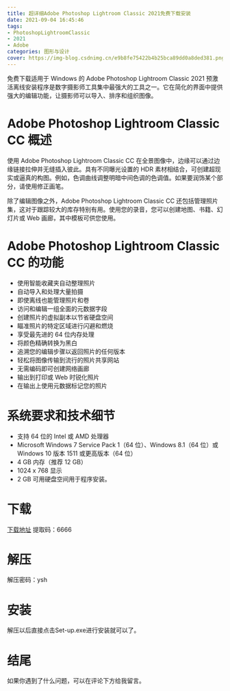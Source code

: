 ```yaml
---
title: 超详细Adobe Photoshop Lightroom Classic 2021免费下载安装
date: 2021-09-04 16:45:46
tags:
- PhotoshopLightroomClassic
- 2021
- Adobe
categories: 图形与设计
cover: https://img-blog.csdnimg.cn/e9b8fe75422b4b25bca89dd0a8ded381.png
---
```


免费下载适用于 Windows 的 Adob​​e Photoshop Lightroom Classic 2021 预激活离线安装程序是数字摄影师工具集中最强大的工具之一。它在简化的界面中提供强大的编辑功能，让摄影师可以导入、排序和组织图像。

# Adobe Photoshop Lightroom Classic CC 概述
使用 Adob​​e Photoshop Lightroom Classic CC 在全景图像中，边缘可以通过边缘链接拉伸并无缝插入彼此。具有不同曝光设置的 HDR 素材相结合，可创建超现实或逼真的构图。例如，色调曲线调整明暗中间色调的色调值。如果要润饰某个部分，请使用修正画笔。

除了编辑图像之外，Adobe Photoshop Lightroom Classic CC 还包括管理照片集，这对于跟踪较大的库存特别有用。使用您的录音，您可以创建地图、书籍、幻灯片或 Web 画廊，其中模板可供您使用。

# Adobe Photoshop Lightroom Classic CC 的功能
- 使用智能收藏夹自动整理照片
- 自动导入和处理大量拍摄
- 即使离线也能管理照片和卷
- 访问和编辑一组全面的元数据字段
- 创建照片的虚拟副本以节省硬盘空间
- 瞄准照片的特定区域进行闪避和燃烧
- 享受最先进的 64 位内存处理
- 将颜色精确转换为黑白
- 追溯您的编辑步骤以返回照片的任何版本
- 轻松将图像传输到流行的照片共享网站
- 无需编码即可创建网络画廊
- 输出到打印或 Web 时锐化照片
- 在输出上使用元数据标记您的照片

# 系统要求和技术细节
- 支持 64 位的 Intel 或 AMD 处理器
- Microsoft Windows 7 Service Pack 1（64 位）、Windows 8.1（64 位）或 Windows 10 版本 1511 或更高版本（64 位）
- 4 GB 内存（推荐 12 GB）
- 1024 x 768 显示
- 2 GB 可用硬盘空间用于程序安装。

# 下载
[下载地址](https://pan.baidu.com/s/1KP9S6QlToUhNIYQnZ8R9yA)
提取码：6666

# 解压
解压密码：ysh

# 安装
解压以后直接点击Set-up.exe进行安装就可以了。

# 结尾
如果你遇到了什么问题，可以在评论下方给我留言。




